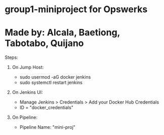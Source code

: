 # group1-miniproject for Opswerks
# Made by: Alcala, Baetiong, Tabotabo, Quijano

Steps:
1. On Jump Host:
   - sudo usermod -aG docker jenkins
   - sudo systemctl restart jenkins

3. On Jenkins UI:
   - Manage Jenkins > Credentials > Add your Docker Hub Credentials
   - ID = "docker_credentials"

4. On Pipeline:
   - Pipeline Name: "mini-proj"
